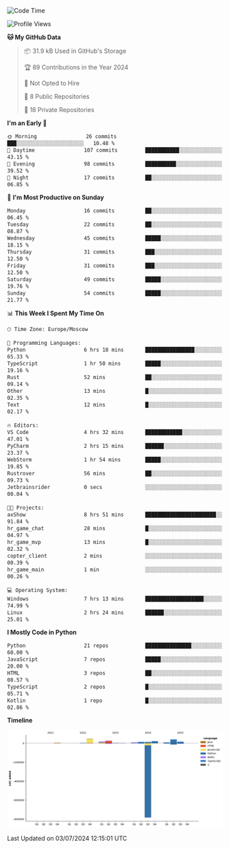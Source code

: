 <!--START_SECTION:waka-->
![Code Time](http://img.shields.io/badge/Code%20Time-384%20hrs%2043%20mins-blue)

![Profile Views](http://img.shields.io/badge/Profile%20Views-0-blue)

**🐱 My GitHub Data** 

> 📦 31.9 kB Used in GitHub's Storage 
 > 
> 🏆 89 Contributions in the Year 2024
 > 
> 🚫 Not Opted to Hire
 > 
> 📜 8 Public Repositories 
 > 
> 🔑 18 Private Repositories 
 > 
**I'm an Early 🐤** 

```text
🌞 Morning                26 commits          ███░░░░░░░░░░░░░░░░░░░░░░   10.48 % 
🌆 Daytime                107 commits         ███████████░░░░░░░░░░░░░░   43.15 % 
🌃 Evening                98 commits          ██████████░░░░░░░░░░░░░░░   39.52 % 
🌙 Night                  17 commits          ██░░░░░░░░░░░░░░░░░░░░░░░   06.85 % 
```
📅 **I'm Most Productive on Sunday** 

```text
Monday                   16 commits          ██░░░░░░░░░░░░░░░░░░░░░░░   06.45 % 
Tuesday                  22 commits          ██░░░░░░░░░░░░░░░░░░░░░░░   08.87 % 
Wednesday                45 commits          █████░░░░░░░░░░░░░░░░░░░░   18.15 % 
Thursday                 31 commits          ███░░░░░░░░░░░░░░░░░░░░░░   12.50 % 
Friday                   31 commits          ███░░░░░░░░░░░░░░░░░░░░░░   12.50 % 
Saturday                 49 commits          █████░░░░░░░░░░░░░░░░░░░░   19.76 % 
Sunday                   54 commits          █████░░░░░░░░░░░░░░░░░░░░   21.77 % 
```


📊 **This Week I Spent My Time On** 

```text
🕑︎ Time Zone: Europe/Moscow

💬 Programming Languages: 
Python                   6 hrs 18 mins       ████████████████░░░░░░░░░   65.33 % 
TypeScript               1 hr 50 mins        █████░░░░░░░░░░░░░░░░░░░░   19.16 % 
Rust                     52 mins             ██░░░░░░░░░░░░░░░░░░░░░░░   09.14 % 
Other                    13 mins             █░░░░░░░░░░░░░░░░░░░░░░░░   02.35 % 
Text                     12 mins             █░░░░░░░░░░░░░░░░░░░░░░░░   02.17 % 

🔥 Editors: 
VS Code                  4 hrs 32 mins       ████████████░░░░░░░░░░░░░   47.01 % 
PyCharm                  2 hrs 15 mins       ██████░░░░░░░░░░░░░░░░░░░   23.37 % 
WebStorm                 1 hr 54 mins        █████░░░░░░░░░░░░░░░░░░░░   19.85 % 
Rustrover                56 mins             ██░░░░░░░░░░░░░░░░░░░░░░░   09.73 % 
Jetbrainsrider           0 secs              ░░░░░░░░░░░░░░░░░░░░░░░░░   00.04 % 

🐱‍💻 Projects: 
axShow                   8 hrs 51 mins       ███████████████████████░░   91.84 % 
hr_game_chat             28 mins             █░░░░░░░░░░░░░░░░░░░░░░░░   04.97 % 
hr_game_mvp              13 mins             █░░░░░░░░░░░░░░░░░░░░░░░░   02.32 % 
copter_client            2 mins              ░░░░░░░░░░░░░░░░░░░░░░░░░   00.39 % 
hr_game_main             1 min               ░░░░░░░░░░░░░░░░░░░░░░░░░   00.26 % 

💻 Operating System: 
Windows                  7 hrs 13 mins       ███████████████████░░░░░░   74.99 % 
Linux                    2 hrs 24 mins       ██████░░░░░░░░░░░░░░░░░░░   25.01 % 
```

**I Mostly Code in Python** 

```text
Python                   21 repos            ███████████████░░░░░░░░░░   60.00 % 
JavaScript               7 repos             █████░░░░░░░░░░░░░░░░░░░░   20.00 % 
HTML                     3 repos             ██░░░░░░░░░░░░░░░░░░░░░░░   08.57 % 
TypeScript               2 repos             █░░░░░░░░░░░░░░░░░░░░░░░░   05.71 % 
Kotlin                   1 repo              █░░░░░░░░░░░░░░░░░░░░░░░░   02.86 % 
```



**Timeline**

![Lines of Code chart](https://raw.githubusercontent.com/adlemx/adlemx/main/assets/bar_graph.png)


 Last Updated on 03/07/2024 12:15:01 UTC
<!--END_SECTION:waka-->
